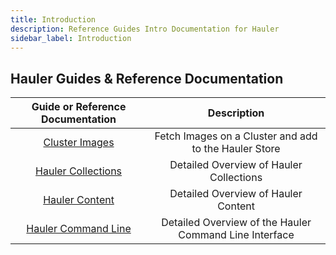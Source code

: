 ```yaml
---
title: Introduction
description: Reference Guides Intro Documentation for Hauler
sidebar_label: Introduction
---
```


## Hauler Guides & Reference Documentation

|                     Guide or Reference Documentation                      |                      Description                       |
| :-----------------------------------------------------------------------: | :----------------------------------------------------: |
|         [Cluster Images](/docs/guides-references/cluster-images)          | Fetch Images on a Cluster and add to the Hauler Store  |
| [Hauler Collections](/docs/guides-references/hauler-collections/overview) |        Detailed Overview of Hauler Collections         |
|     [Hauler Content](/docs/guides-references/hauler-content/overview)     |          Detailed Overview of Hauler Content           |
|    [Hauler Command Line](/docs/guides-references/command-line/hauler)     | Detailed Overview of the Hauler Command Line Interface |

